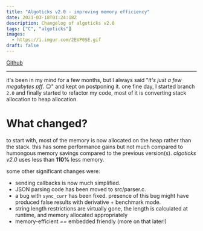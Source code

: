```yaml
---
title: "Algoticks v2.0 - improving memory efficiency"
date: 2021-03-18T01:24:18Z
description: Changelog of algoticks v2.0
tags: ["C", "algoticks"]
images:
  - https://i.imgur.com/2EVP0SE.gif
draft: false
---
```


[Github](https://github.com/jkotra/algoticks)

---

it's been in my mind for a few months, but I always said "*it's just a few megabytes pff*.  :expressionless:" and kept on postponing it. one fine day, I started branch `2.0` and finally started to refactor my code, most of it is converting stack allocation to heap allocation.

# What changed?


to start with, most of the memory is now allocated on the heap rather than the stack. this has some performance gains but not much compared to humongous memory savings compared to the previous version(s). *algoticks v2.0* uses less than **110%** less memory.


some other significant changes were:

* sending callbacks is now much simplified.
* JSON parsing code has been moved to src/parser.c.
* a bug with `sync_curr` has been fixed. presence of this bug might have produced false results with derivative + benchmark mode.
* string length restrictions are virtually gone, the length is calculated at runtime, and memory allocated appropriately
* memory-efficient *==* embedded friendly (more on that later!)
